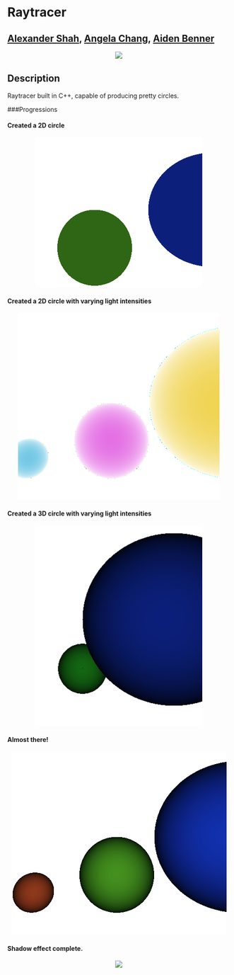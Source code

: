 
# Raytracer
## [Alexander Shah](github.com/ZanderShah), [Angela Chang](github.com/changangela), [Aiden Benner](github.com/aidenbenner)

<p align="center">
  <img src="https://puu.sh/uDBaY/7c9782375e.png">
</p>

## Description
Raytracer built in C++, capable of producing pretty circles.

###Progressions

#### Created a 2D circle
<p align="center">
  <img src="images/progression0.png">
</p>

#### Created a 2D circle with varying light intensities
<p align="center">
  <img src="images/progression1.png">
</p>

#### Created a 3D circle with varying light intensities
<p align="center">
  <img src="images/progression2.png">
</p>

#### Almost there!
<p align="center">
  <img src="images/progression3.png">
</p>

#### Shadow effect complete.
<p align="center">
  <img src="https://puu.sh/uDBaY/7c9782375e.png">
</p>


